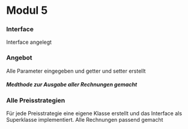 # Modul 5

### Interface
Interface angelegt

### Angebot
Alle Parameter eingegeben und getter und setter erstellt
##### Medthode zur Ausgabe aller Rechnungen gemacht

### Alle Preisstrategien 
Für jede Preisstrategie eine eigene Klasse erstellt und das Interface als Superklasse implementiert. Alle Rechnungen passend gemacht

